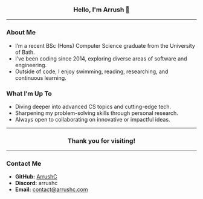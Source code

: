 <h3 align="center">Hello, I'm Arrush 👋</h3>

---

### About Me
- I’m a recent BSc (Hons) Computer Science graduate from the University of Bath.
- I’ve been coding since 2014, exploring diverse areas of software and engineering.
- Outside of code, I enjoy swimming, reading, researching, and continuous learning.

### What I’m Up To
- Diving deeper into advanced CS topics and cutting-edge tech.
- Sharpening my problem-solving skills through personal research.
- Always open to collaborating on innovative or impactful ideas.

---

<h3 align="center">Thank you for visiting!</h3>

---

### Contact Me
- **GitHub:** [ArrushC](https://github.com/ArrushC)  
- **Discord:** arrushc  
- **Email:** contact@arrushc.com
